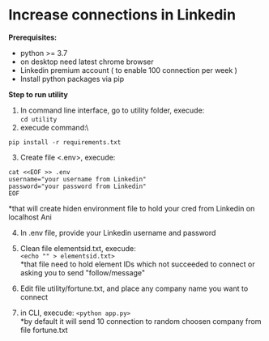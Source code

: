 # Increase connections in Linkedin

**Prerequisites:**
- python >= 3.7
- on desktop need latest chrome browser
- Linkedin premium account ( to enable 100 connection per week )
- Install python packages via pip

**Step to run utility**

1. In command line interface, go to utility folder, execude:\
```cd utility```
2. execude command:\
```
pip install -r requirements.txt
```

3. Create file <.env>, execude:
```
cat <<EOF >> .env
username="your username from Linkedin"
password="your password from Linkedin"
EOF 
```
  *that will create hiden environment file to hold your cred from Linkedin on localhost
Ani

4. In .env file, provide your Linkedin username and password


5. Clean file elementsid.txt, execude:\
  ```<echo "" > elementsid.txt>```
  \
  *that file need to hold element IDs which not succeeded to connect or asking you to send "follow/message"


6. Edit file utility/fortune.txt, and place any company name you want to connect  


7. in CLI, execude:
   ```<python app.py>```
   \
   *by default it will send 10 connection to random choosen company from file fortune.txt